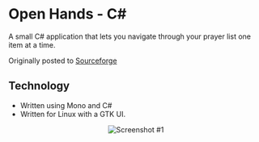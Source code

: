 # Open Hands - C#

A small C# application that lets you navigate through your prayer list one item at a time.

Originally posted to [Sourceforge](https://sourceforge.net/projects/openhands/)

## Technology
* Written using Mono and C#
* Written for Linux with a GTK UI.

<div align="center">

<img src="https://raw.githubusercontent.com/my443//master/img/Screenshot1.png" alt="Screenshot #1">

</div>
